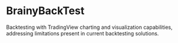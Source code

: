 # BrainyBackTest
Backtesting with TradingView charting and visualization capabilities, addressing limitations present in current backtesting solutions.
